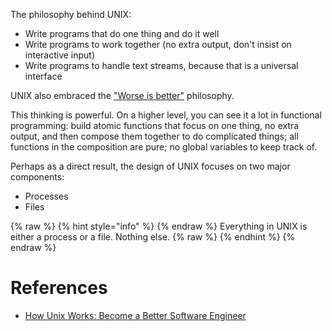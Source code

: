 The philosophy behind UNIX:
- Write programs that do one thing and do it well
- Write programs to work together (no extra output, don't insist on interactive input)
- Write programs to handle text streams, because that is a universal interface

UNIX also embraced the ["Worse is better"](https://en.wikipedia.org/wiki/Worse_is_better) philosophy.

This thinking is powerful. On a higher level, you can see it a lot in functional programming: build atomic functions that focus on one thing, no extra output, and then compose them together to do complicated things; all functions in the composition are pure; no global variables to keep track of.

Perhaps as a direct result, the design of UNIX focuses on two major components:
- Processes
- Files

{% raw %} {% hint style="info" %} {% endraw %}
Everything in UNIX is either a process or a file. Nothing else.
{% raw %} {% endhint %} {% endraw %}

# References

- [How Unix Works: Become a Better Software Engineer](https://neilkakkar.com/unix.html)